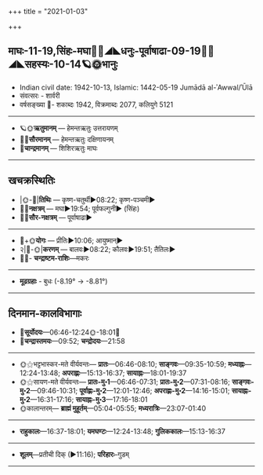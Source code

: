 +++
title = "2021-01-03"

+++
## माघः-11-19,सिंहः-मघा🌛🌌◢◣धनुः-पूर्वाषाढा-09-19🌌🌞◢◣सहस्यः-10-14🪐🌞भानुः
- Indian civil date: 1942-10-13, Islamic: 1442-05-19 Jumādā al-ʾAwwal/ʾŪlā
- संवत्सरः - शार्वरी
- वर्षसङ्ख्या 🌛- शकाब्दः 1942, विक्रमाब्दः 2077, कलियुगे 5121
___________________
- 🪐🌞**ऋतुमानम्** — हेमन्तऋतुः उत्तरायणम्
- 🌌🌞**सौरमानम्** — हेमन्तऋतुः दक्षिणायनम्
- 🌛**चान्द्रमानम्** — शिशिरऋतुः माघः
___________________


## खचक्रस्थितिः
- |🌞-🌛|**तिथिः** — कृष्ण-चतुर्थी►08:22; कृष्ण-पञ्चमी►  
- 🌌🌛**नक्षत्रम्** — मघा►19:54; पूर्वफल्गुनी► (सिंहः)  
- 🌌🌞**सौर-नक्षत्रम्** — पूर्वाषाढा►  
___________________
- 🌛+🌞**योगः** — प्रीतिः►10:06; आयुष्मान्►  
- २|🌛-🌞|**करणम्** — बालवः►08:22; कौलवः►19:51; तैतिलः►  
- 🌌🌛- **चन्द्राष्टम-राशिः**—मकरः  
___________________
- **मूढग्रहाः** - बुधः (-8.19° → -8.81°)
___________________


## दिनमान-कालविभागाः
- 🌅**सूर्योदयः**—06:46-12:24🌞️-18:01🌇  
- 🌛**चन्द्रास्तमयः**—09:52; **चन्द्रोदयः**—21:58  
___________________
- 🌞⚝भट्टभास्कर-मते वीर्यवन्तः— **प्रातः**—06:46-08:10; **साङ्गवः**—09:35-10:59; **मध्याह्नः**—12:24-13:48; **अपराह्णः**—15:13-16:37; **सायाह्नः**—18:01-19:37  
- 🌞⚝सायण-मते वीर्यवन्तः— **प्रातः-मु॰1**—06:46-07:31; **प्रातः-मु॰2**—07:31-08:16; **साङ्गवः-मु॰2**—09:46-10:31; **पूर्वाह्णः-मु॰2**—12:01-12:46; **अपराह्णः-मु॰2**—14:16-15:01; **सायाह्नः-मु॰2**—16:31-17:16; **सायाह्नः-मु॰3**—17:16-18:01  
- 🌞कालान्तरम्— **ब्राह्मं मुहूर्तम्**—05:04-05:55; **मध्यरात्रिः**—23:07-01:40  
___________________
- **राहुकालः**—16:37-18:01; **यमघण्टः**—12:24-13:48; **गुलिककालः**—15:13-16:37  
___________________
- **शूलम्**—प्रतीची दिक् (►11:16); **परिहारः**–गुडम्  
___________________
